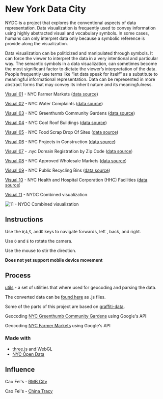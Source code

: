 # New York Data City

NYDC is a project that explores the conventional aspects of data representation. Data visualization is frequently used to convey information using highly abstracted visual and vocabulary symbols. In some cases, humans can only interpret data only because a symbolic reference is provide along the visualization.

Data visualization can be politicized and manipulated through symbols. It can force the viewer to interpret the data in a very intentional and particular way. The semantic symbols in a data visualization, can sometimes become the most significant factor to dictate the viewer’s interpretation of the data. People frequently use terms like “let data speak for itself” as a substitute to meaningful informational representation. Data can be represented in more abstract forms that may convey its inherit nature and its meaningfulness.

[Visual 01](https://mbrav.github.io/archive/nydc/01/index.html) - NYC Farmer Markets ([data source](https://data.cityofnewyork.us/Health/New-York-City-Farmers-Markets/j8gx-kc43/data))

[Visual 02](https://mbrav.github.io/archive/nydc/02/index.html) - NYC Water Complaints ([data source](https://data.cityofnewyork.us/Environment/Water-Quality-complaints/qfe3-6dkn/data))

[Visual 03](https://mbrav.github.io/archive/nydc/03/index.html) - NYC Greenthumb Community Gardens ([data source](https://data.cityofnewyork.us/Environment/NYC-Greenthumb-Community-Gardens/ajxm-kzmj))

[Visual 04](https://mbrav.github.io/archive/nydc/04/index.html) - NYC Cool Roof Buildings ([data source](https://data.cityofnewyork.us/Environment/NYC-Cool-Roofs-Buildings/uuxn-wzxe/data))

[Visual 05](https://mbrav.github.io/archive/nydc/05/index.html) - NYC Food Scrap Drop Of Sites ([data source](https://data.cityofnewyork.us/Environment/Food-Scrap-Drop-Off-Sites/rmmq-46n5/data))

[Visual 06](https://mbrav.github.io/archive/nydc/06/index.html) - NYC Projects in Construction ([data source](https://nycopendata.socrata.com/Housing-Development/Projects-in-Construction-Map/dzgh-ja44/data))

[Visual 07](https://mbrav.github.io/archive/nydc/07/index.html) - .nyc Domain Registration by Zip Code ([data source](https://data.cityofnewyork.us/Business/-nyc-Domain-Registrations-by-Zip-Code/ymvu-4x4s/data))

[Visual 08](https://mbrav.github.io/archive/nydc/08/index.html) - NYC Approved Wholesale Markets ([data source](https://data.cityofnewyork.us/Business/Approved-registrants-in-the-wholesale-markets/sapz-4gsi))

[Visual 09](https://mbrav.github.io/archive/nydc/09/index.html) - NYC Public Recycling Bins ([data source](https://data.cityofnewyork.us/Environment/Public-Recycling-Bins/sxx4-xhzg/data))

[Visual 10](https://mbrav.github.io/archive/nydc/10/index.html) - NYC Health and Hospital Corporation (HHC) Facilities ([data source](https://data.cityofnewyork.us/Health/NYC-Health-and-Hospitals-Corporation-Facilities/ymhw-9cz9/data))

[Visual 11](https://mbrav.github.io/archive/nydc/11/index.html) - NYDC Combined visualization

![11 - NYDC Combined visualization](http://i.imgur.com/qU7KqxJ.png)

## Instructions

Use the `W`,`A`,`S`, and`D` keys to navigate forwards, left , back, and right.

Use `Q` and `E` to rotate the camera.

Use the mouse to stir the direction.

**Does not yet support mobile device movement**

## Process

[utils](https://github.com/mbrav/nydc/tree/master/utils) - a set of utilities that where used for geocoding and parsing the data.

The converted data can be [found here](https://github.com/mbrav/nydc/tree/master/data) as .js files.

Some of the parts of this project are based on [graffiti-data](https://github.com/mbrav/nydc/tree/master/graffiti).

Geocoding [NYC Greenthumb Community Gardens](https://youtu.be/WlM96wBV5nU) using Google's API

Geocoding [NYC Farmer Markets](https://youtu.be/byGIZ4QIHOM) using Google's API

### Made with

-   [three.js](https://threejs.org/) and WebGL
-   [NYC Open Data](https://nycopendata.socrata.com/)

## Influence

Cao Fei's - [RMB City](https://www.youtube.com/watch?v=9MhfATPZA0g)

Cao Fei's - [China Tracy](https://www.youtube.com/watch?v=5vcR7OkzHkI)
